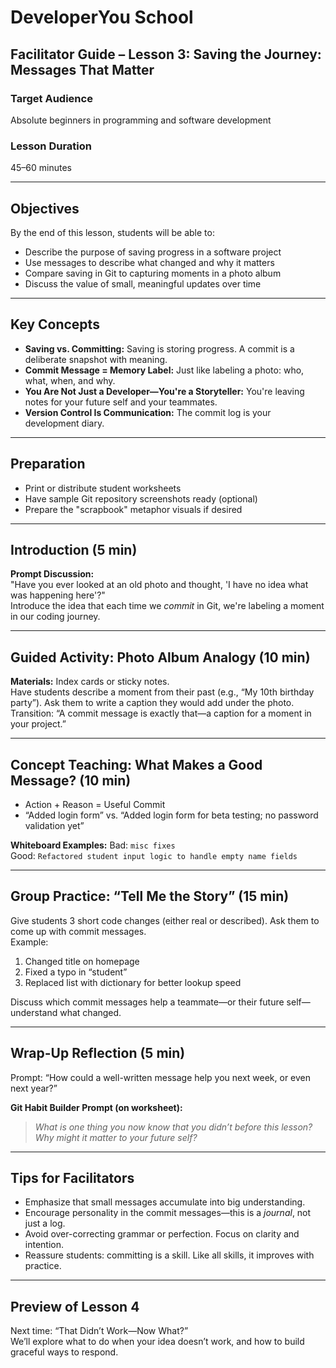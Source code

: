 # DeveloperYou School
## Facilitator Guide – Lesson 3: Saving the Journey: Messages That Matter

### Target Audience
Absolute beginners in programming and software development

### Lesson Duration
45–60 minutes

---

## Objectives
By the end of this lesson, students will be able to:

- Describe the purpose of saving progress in a software project
- Use messages to describe what changed and why it matters
- Compare saving in Git to capturing moments in a photo album
- Discuss the value of small, meaningful updates over time

---

## Key Concepts

- **Saving vs. Committing:** Saving is storing progress. A commit is a deliberate snapshot with meaning.
- **Commit Message = Memory Label:** Just like labeling a photo: who, what, when, and why.
- **You Are Not Just a Developer—You're a Storyteller:** You're leaving notes for your future self and your teammates.
- **Version Control Is Communication:** The commit log is your development diary.

---

## Preparation

- Print or distribute student worksheets
- Have sample Git repository screenshots ready (optional)
- Prepare the "scrapbook" metaphor visuals if desired

---

## Introduction (5 min)

**Prompt Discussion:**  
"Have you ever looked at an old photo and thought, 'I have no idea what was happening here'?"  
Introduce the idea that each time we *commit* in Git, we're labeling a moment in our coding journey.

---

## Guided Activity: Photo Album Analogy (10 min)

**Materials:** Index cards or sticky notes.  
Have students describe a moment from their past (e.g., “My 10th birthday party”). Ask them to write a caption they would add under the photo.  
Transition: “A commit message is exactly that—a caption for a moment in your project.”

---

## Concept Teaching: What Makes a Good Message? (10 min)

- Action + Reason = Useful Commit
- “Added login form” vs. “Added login form for beta testing; no password validation yet”

**Whiteboard Examples:**
Bad: `misc fixes`  
Good: `Refactored student input logic to handle empty name fields`

---

## Group Practice: “Tell Me the Story” (15 min)

Give students 3 short code changes (either real or described). Ask them to come up with commit messages.  
Example:  
1. Changed title on homepage  
2. Fixed a typo in “student”  
3. Replaced list with dictionary for better lookup speed

Discuss which commit messages help a teammate—or their future self—understand what changed.

---

## Wrap-Up Reflection (5 min)

Prompt: “How could a well-written message help you next week, or even next year?”

**Git Habit Builder Prompt (on worksheet):**  
> *What is one thing you now know that you didn’t before this lesson?*  
> *Why might it matter to your future self?*

---

## Tips for Facilitators

- Emphasize that small messages accumulate into big understanding.
- Encourage personality in the commit messages—this is a *journal*, not just a log.
- Avoid over-correcting grammar or perfection. Focus on clarity and intention.
- Reassure students: committing is a skill. Like all skills, it improves with practice.

---

## Preview of Lesson 4

Next time: “That Didn’t Work—Now What?”  
We’ll explore what to do when your idea doesn’t work, and how to build graceful ways to respond.
